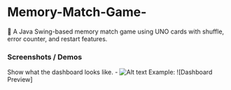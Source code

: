 # Memory-Match-Game-
🎴 A Java Swing-based memory match game using UNO cards with shuffle, error counter, and restart features.
### Screenshots / Demos
Show what the dashboard looks like. - ![Alt text](https://github.com/username/repo/assets/image.png)
Example: ![Dashboard Preview]
